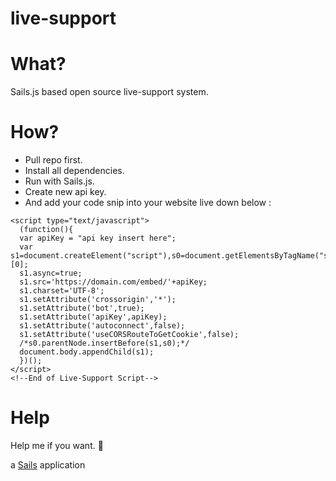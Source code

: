 # live-support

# What?
Sails.js based open source live-support system. 

# How?
- Pull repo first. 
- Install all dependencies. 
- Run with Sails.js.
- Create new api key. 
- And add your code snip into your website live down below : 

 <!--Start of Live-Support Script-->
    <script type="text/javascript">
      (function(){
      var apiKey = "api key insert here";
      var s1=document.createElement("script"),s0=document.getElementsByTagName("script")[0];
      s1.async=true;
      s1.src='https://domain.com/embed/'+apiKey;
      s1.charset='UTF-8';
      s1.setAttribute('crossorigin','*');
      s1.setAttribute('bot',true);
      s1.setAttribute('apiKey',apiKey);
      s1.setAttribute('autoconnect',false);
      s1.setAttribute('useCORSRouteToGetCookie',false);
      /*s0.parentNode.insertBefore(s1,s0);*/
      document.body.appendChild(s1);
      })();
    </script>
    <!--End of Live-Support Script-->

# Help

Help me if you want. 🎉

a [Sails](http://sailsjs.org) application
